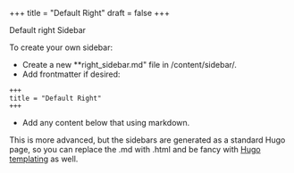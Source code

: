 +++
title = "Default Right"
draft = false
+++  
  
Default right Sidebar

To create your own sidebar:

- Create a new **right_sidebar.md" file in /content/sidebar/.
- Add frontmatter if desired:

```text
+++
title = "Default Right"
+++  
```

- Add any content below that using markdown.

This is more advanced, but the sidebars are generated as a standard Hugo page, so you can replace the .md with .html and be fancy with [Hugo templating](https://gohugo.io/templates/) as well.
